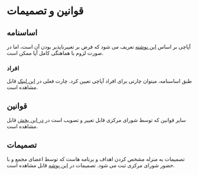 # قوانین و تصمیمات

## اساسنامه
آپاچی بر اساس [این نوشته](./apachee-club-statute.pdf) تعریف می شود که فرض بر تغییرناپذیر بودن آن است، اما در صورت لزوم با هماهنگی کامل آپا ممکن است.

### افراد
طبق اساسنامه، میتوان چارتی برای افراد آپاچی تعیین کرد. چارت فعلی در [این لینک](./persons.md) قابل مشاهده است.

## قوانین
سایر قوانین که توسط شورای مرکزی قابل تغییر و تصویب است در [در این بخش](./rules) قابل مشاهده است.

## تصمیمات
تصمیمات به منزله مشخص کردن اهداف و برنامه هاست که توسط اعضای مجمع و با حضور شورای مرکزی ثبت می شود. تصمیمات در [این پوشه](./decisions) قابل مشاهده است.